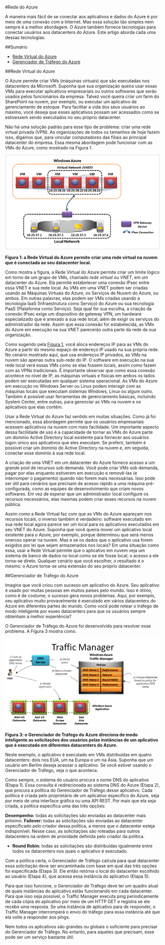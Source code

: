 #Rede do Azure

A maneira mais fácil de se conectar aos aplicativos e dados do Azure é por meio de uma conexão com a Internet. Mas essa solução tão simples nem sempre é a melhor abordagem. O Azure também fornece tecnologias para conectar usuários aos datacenters do Azure.  Este artigo aborda cada uma dessas tecnologias. 

##Sumário      
- [Rede Virtual do Azure](#Vnet)
- [Gerenciador de Tráfego do Azure](#TrafficMngr)

<a name="Vnet"></a>
##Rede Virtual do Azure

O Azure permite criar VMs (máquinas virtuais) que são executadas nos datacenters da Microsoft. Suponha que sua organização queira usar essas VMs para executar aplicativos empresariais ou outros softwares que serão usados pelos funcionários da empresa. Talvez você queira criar um farm do SharePoint na nuvem, por exemplo, ou executar um aplicativo de gerenciamento de estoque. Para facilitar a vida dos seus usuários ao máximo, você deseja que esses aplicativos possam ser acessados como se estivessem sendo executados no seu próprio datacenter.

Não há uma solução padrão para esse tipo de problema: criar uma rede virtual privada (VPN). As organizações de todos os tamanhos de hoje fazem isso, digamos que, para vincular computadores das filiais ao principal datacenter do empresa. Essa mesma abordagem pode funcionar com as VMs do Azure, como mostrado na Figura 1.

<a name="Fig1"></a>
  
![01_Networking][01_Networking]

**Figura 1: a Rede Virtual do Azure permite criar uma rede virtual na nuvem que é conectada ao seu datacenter local.**

Como mostra a figura, a Rede Virtual do Azure permite criar um limite lógico em torno de um grupo de VMs, chamado *rede virtual ou VNET*, em um datacenter do Azure. Ela permite estabelecer uma conexão IPsec entre essa VNET e sua rede local.  As VMs em uma VNET podem ser criadas usando as Máquinas Virtuais do Azure, os Serviços de Nuvem do Azure, ou ambos. Em outras palavras, elas podem ser VMs criadas usando a tecnologia IaaS (Infraestrutura como Serviço) do Azure ou sua tecnologia PaaS (Plataforma como Serviço).
Seja qual for sua escolha, a criação da conexão IPsec exige um dispositivo de gateway VPN, um hardware especializado que é anexado à sua rede local, além de exigir os serviços do administrador da rede. Assim que essa conexão for estabelecida, as VMs do Azure em execução na sua VNET parecerão outra parte da rede da sua organização.

Como sugerido pela [Figura 1](#Fig1), você aloca endereços IP para as VMs do Azure a partir do mesmo espaço de endereço IP usado na sua própria rede. No cenário mostrado aqui, que usa endereços IP privados, as VMs na nuvem são apenas outra sub-rede do IP. O software em execução na sua rede local verá essas VMs como se elas fossem locais, assim como fazem com as VPNs tradicionais. É importante observar que como essa conexão acontece no nível de IP, as máquinas virtuais e físicas em ambos os lados podem ser executadas em qualquer sistema operacional. As VMs do Azure em execução no Windows Server ou Linux podem interagir com as máquinas locais que executam sistemas Windows, Linux ou algum outro. Também é possível usar ferramentas de gerenciamento básicas, incluindo System Center, entre outras, para gerenciar as VMs na nuvem e os aplicativos que elas contêm.

Usar a Rede Virtual do Azure faz sentido em muitas situações. Como já foi mencionado, essa abordagem permite que os usuários empresariais acessem aplicativos na nuvem com mais facilidade. Um importante aspecto dessa facilidade de uso é a capacidade de tornar as VMs do Azure parte um domínio Active Directory local existente para fornecer aos usuários logon único aos aplicativos que eles executam. Se preferir, também é possível criar um domínio do Active Directory na nuvem e, em seguida, conectar esse domínio à sua rede local.

A criação de uma VNET em um datacenter do Azure fornece acesso a um grande pool de recursos sob demanda. Você pode criar VMs sob demanda, pagar por elas enquanto estiverem em execução e removê-las (e interromper o pagamento) quando não forem mais necessárias. Isso pode ser útil para cenários que precisam de acesso rápido a uma máquina pré-configurada, como as equipes de desenvolvimento que criam novos softwares. Em vez de esperar que um administrador local configure os recursos necessários, elas mesmas podem criar esses recursos na nuvem pública. 

Assim como a Rede Virtual faz com que as VMs do Azure apareçam nos recursos locais, o inverso também é verdadeiro: software executado em sua rede local agora parece ser um local para os aplicativos executados em seu VNET do Azure. Suponha que você queira mover um aplicativo local existente para o Azure, por exemplo, porque determinou que será menos oneroso operar na nuvem. Mas e se os dados que o aplicativo usa forem exigidos por lei que sejam armazenados nos locais? Em uma situação como essa, usar a Rede Virtual permite que o aplicativo em nuvem veja um sistema de banco de dados no local como se ele fosse local; o acesso a ele torna-se direto. Qualquer cenário que você escolher, o resultado é o mesmo: o Azure torna-se uma extensão do seu próprio datacenter.

<a name="TrafficMngr"></a>
##Gerenciador de Tráfego do Azure

Imagine que você criou com sucesso um aplicativo do Azure. Seu aplicativo é usado por muitas pessoas em muitos países pelo mundo. Isso é ótimo, como é de costume, o sucesso gera novos problemas. Aqui, por exemplo, seu aplicativo muito provavelmente é executado em vários datacenters do Azure em diferentes partes do mundo. Como você pode rotear o tráfego de modo inteligente por esses datacenters para que os usuários sempre obtenham a melhor experiência?

O Gerenciador de Tráfego do Azure foi desenvolvido para resolver esse problema. A Figura 3 mostra como.

<a name="Fig3"></a>
   
![03_TrafficManager][03_TrafficManager]
   
**Figura 3: o Gerenciador de Tráfego do Azure direciona de modo inteligente as solicitações dos usuários pelas instâncias de um aplicativo que é executado em diferentes datacenters do Azure.**

Neste exemplo, o aplicativo é executado em VMs distribuídas em quatro datacenters: dois nos EUA, um na Europa e um na Ásia. Suponha que um usuário em Berlim deseja acessar o aplicativo. Se você estiver usando o Gerenciador de Tráfego, veja o que acontece.

Como sempre, o sistema do usuário procura o nome DNS do aplicativo (Etapa 1). Essa consulta é redirecionada ao sistema DNS do Azure (Etapa 2), que procura a política do Gerenciador de Tráfego desse aplicativo. Cada política é criada pelo proprietário de um aplicativo específico do Azure, seja por meio de uma interface gráfica ou uma API REST. Por mais que ela seja criada, a política especifica uma das três opções:

**Desempenho:** todas as solicitações são enviadas ao datacenter mais próximo. 
**Failover:** todas as solicitações são enviadas ao datacenter especificado pelo criador dessa política, a menos que o datacenter esteja indisponível. Nesse caso, as solicitações são roteadas para outros datacenters na ordem de prioridade definida pelo criador da política.
- **Round Robin:** todas as solicitações são distribuídas igualmente entre todos os datacenters nos quais o aplicativo é executado.

Com a política certa, o Gerenciador de Tráfego calcula para qual datacenter essa solicitação deve ser encaminhada com base em qual das três opções foi especificada (Etapa 3). Ele então retorna o local do datacenter escolhido ao usuário (Etapa 4), que acessa essa instância do aplicativo (Etapa 5).

Para que isso funcione, o Gerenciador de Tráfego deve ter um quadro atual de quais instâncias do aplicativo estão funcionando em cada datacenter. Para que isso seja possível, o Traffic Manager executa ping periodicamente de cada cópia do aplicativo por meio de um HTTP GET e registra se ele recebe uma resposta. Se uma instância de aplicativo para de responder, o Traffic Manager interromperá o envio do tráfego para essa instância até que ela volte a responder aos pings. 

Nem todos os aplicativos são grandes ou globais o suficiente para precisar do Gerenciador de Tráfego. No entanto, para aqueles que precisam, esse pode ser um serviço bastante útil.

[01_Networking]: ./media/windows-azure-networking/Networking_01Networking.png
[03_TrafficManager]: ./media/windows-azure-networking/Networking_03TrafficManager.png




